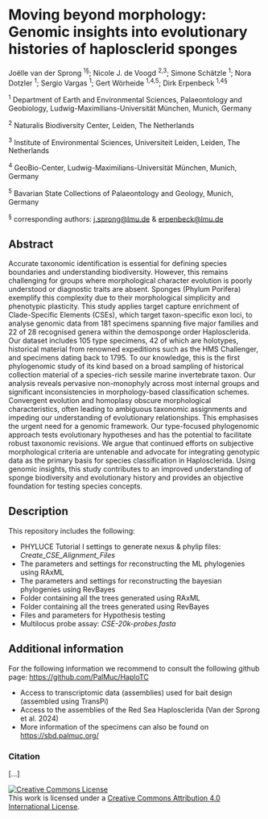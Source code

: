 # Moving beyond morphology: Genomic insights into evolutionary histories of haplosclerid sponges

Joëlle van der Sprong <sup>1§</sup>; Nicole J. de Voogd <sup>2,3</sup>; Simone Schätzle <sup>1</sup>; Nora Dotzler <sup>1</sup>; Sergio Vargas <sup>1</sup>; Gert Wörheide <sup>1,4,5</sup>; Dirk Erpenbeck <sup>1,4§</sup>

<sup>1</sup> Department of Earth and Environmental Sciences, Palaeontology and Geobiology, Ludwig-Maximilians-Universität München, Munich, Germany

<sup>2</sup> Naturalis Biodiversity Center, Leiden, The Netherlands

<sup>3</sup> Institute of Environmental Sciences, Universiteit Leiden, Leiden, The Netherlands

<sup>4</sup> GeoBio-Center, Ludwig-Maximilians-Universität München, Munich, Germany

<sup>5</sup> Bavarian State Collections of Palaeontology and Geology, Munich, Germany

<sup>§</sup> corresponding authors: j.sprong@lmu.de & erpenbeck@lmu.de

## Abstract
Accurate taxonomic identification is essential for defining species boundaries and understanding biodiversity. However, this remains challenging for groups where morphological character evolution is poorly understood or diagnostic traits are absent. Sponges (Phylum Porifera) exemplify this complexity due to their morphological simplicity and phenotypic plasticity. This study applies target capture enrichment of Clade-Specific Elements (CSEs), which target taxon-specific exon loci, to analyse genomic data from 181 specimens spanning five major families and 22 of 28 recognised genera within the demosponge order Haplosclerida. Our dataset includes 105 type specimens, 42 of which are holotypes, historical material from renowned expeditions such as the HMS Challenger, and specimens dating back to 1795. To our knowledge, this is the first phylogenomic study of its kind based on a broad sampling of historical collection material of a species-rich sessile marine invertebrate taxon. Our analysis reveals pervasive non-monophyly across most internal groups and significant inconsistencies in morphology-based classification schemes. Convergent evolution and homoplasy obscure morphological characteristics, often leading to ambiguous taxonomic assignments and impeding our understanding of evolutionary relationships. This emphasises the urgent need for a genomic framework. Our type-focused phylogenomic approach tests evolutionary hypotheses and has the potential to facilitate robust taxonomic revisions. We argue that continued efforts on subjective morphological criteria are untenable and advocate for integrating genotypic data as the primary basis for species classification in Haplosclerida. Using genomic insights, this study contributes to an improved understanding of sponge biodiversity and evolutionary history and provides an objective foundation for testing species concepts.


## Description
This repository includes the following:

* PHYLUCE Tutorial I settings to generate nexus & phylip files: *Create_CSE_Alignment_Files*
* The parameters and settings for reconstructing the ML phylogenies using RAxML
* The parameters and settings for reconstructing the bayesian phylogenies using RevBayes
* Folder containing all the trees generated using RAxML
* Folder containing all the trees generated using RevBayes
* Files and parameters for Hypothesis testing
* Multilocus probe assay: *CSE-20k-probes.fasta*

## Additional information
For the following information we recommend to consult the following github page: https://github.com/PalMuc/HaploTC

* Access  to transcriptomic data (assemblies) used for bait design (assembled using TransPi)  
* Access to the assemblies of the Red Sea Haplosclerida (Van der Sprong et al. 2024)
* More information of the specimens can also be found on https://sbd.palmuc.org/ 

### Citation
[...]


<a rel="license" href="http://creativecommons.org/licenses/by/4.0/"><img alt="Creative Commons License" style="border-width:0" src="https://i.creativecommons.org/l/by/4.0/88x31.png" /></a><br />This work is licensed under a <a rel="license" href="http://creativecommons.org/licenses/by/4.0/">Creative Commons Attribution 4.0 International License</a>.
